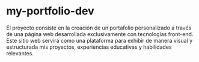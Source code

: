# my-portfolio-dev
El proyecto consiste en la creación de un portafolio personalizado a través de una página web desarrollada exclusivamente con tecnologías front-end. Este sitio web servirá como una plataforma para exhibir de manera visual y estructurada mis proyectos, experiencias educativas y habilidades relevantes.
